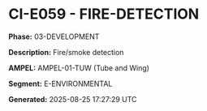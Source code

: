 # CI-E059 - FIRE-DETECTION

**Phase:** 03-DEVELOPMENT

**Description:** Fire/smoke detection

**AMPEL:** AMPEL-01-TUW (Tube and Wing)

**Segment:** E-ENVIRONMENTAL

**Generated:** 2025-08-25 17:27:29 UTC
